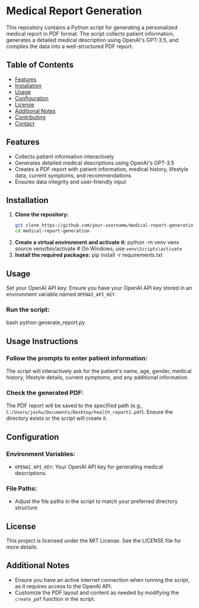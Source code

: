 # Medical Report Generation

This repository contains a Python script for generating a personalized medical report in PDF format. The script collects patient information, generates a detailed medical description using OpenAI's GPT-3.5, and compiles the data into a well-structured PDF report.

## Table of Contents

- [Features](#features)
- [Installation](#installation)
- [Usage](#usage)
- [Configuration](#configuration)
- [License](#license)
- [Additional Notes](#additional-notes)
- [Contributing](#contributing)
- [Contact](#contact)

## Features

- Collects patient information interactively
- Generates detailed medical descriptions using OpenAI's GPT-3.5
- Creates a PDF report with patient information, medical history, lifestyle data, current symptoms, and recommendations
- Ensures data integrity and user-friendly input

## Installation

1. **Clone the repository:**
   ```bash
   git clone https://github.com/your-username/medical-report-generation.git
   cd medical-report-generation
2. **Create a virtual environment and activate it:**
   python -m venv venv
   source venv/bin/activate  # On Windows, use `venv\Scripts\activate`
3. **Install the required packages:**
   pip install -r requirements.txt

## Usage

Set your OpenAI API key:
Ensure you have your OpenAI API key stored in an environment variable named `OPENAI_API_KEY`.

### Run the script:

bash
python generate_report.py

## Usage Instructions

### Follow the prompts to enter patient information:
The script will interactively ask for the patient's name, age, gender, medical history, lifestyle details, current symptoms, and any additional information.

### Check the generated PDF:
The PDF report will be saved to the specified path (e.g., `C:/Users/joshu/Documents/Desktop/health_report1.pdf`). Ensure the directory exists or the script will create it.

## Configuration

### Environment Variables:
- `OPENAI_API_KEY`: Your OpenAI API key for generating medical descriptions.

### File Paths:
- Adjust the file paths in the script to match your preferred directory structure.

## License
This project is licensed under the MIT License. See the LICENSE file for more details.

## Additional Notes
- Ensure you have an active internet connection when running the script, as it requires access to the OpenAI API.
- Customize the PDF layout and content as needed by modifying the `create_pdf` function in the script.

